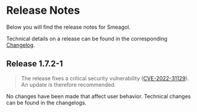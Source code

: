 # Release Notes

Below you will find the release notes for Smeagol. 

Technical details on a release can be found in the corresponding [Changelog](https://docs.cloudogu.com/en/docs/dogus/smeagol/CHANGELOG/).

## Release 1.7.2-1

> The release fixes a critical security vulnerability ([CVE-2022-31129](https://nvd.nist.gov/vuln/detail/CVE-2022-31129)). An update is therefore recommended.

No changes have been made that affect user behavior. Technical changes can be found in the changelogs.